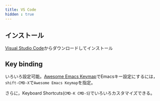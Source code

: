 ```yaml
---
title: VS Code
hidden : true
---
```


## インストール

[Visual Studio Code](https://code.visualstudio.com/download)からダウンロードしてインストール

## Key binding

いろいろ設定可能。[Awesome Emacs Keymap](https://marketplace.visualstudio.com/items?itemName=tuttieee.emacs-mcx)でEmacsキー設定にするには，`shift-CMD-X`で`Awesome Emacs Keymap`を指定。

さらに，Keyboard Shortcuts(`CMD-K CMD-S`)でいろいろカスタマイズできる。


